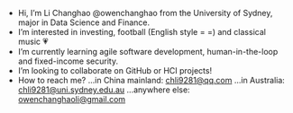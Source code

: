 - Hi, I’m Li Changhao @owenchanghao from the University of Sydney, major in Data Science and Finance.
- I’m interested in investing, football (English style = =) and classical music 💗
- I’m currently learning agile software development, human-in-the-loop and fixed-income security.
- I’m looking to collaborate on GitHub or HCI projects!
- How to reach me?
  ...in China mainland: chli9281@qq.com
  ...in Australia: chli9281@uni.sydney.edu.au
  ...anywhere else: owenchanghaoli@gmail.com

<!---
owenchanghao/owenchanghao is a ✨ special ✨ repository because its `README.md` (this file) appears on your GitHub profile.
You can click the Preview link to take a look at your changes.
--->
